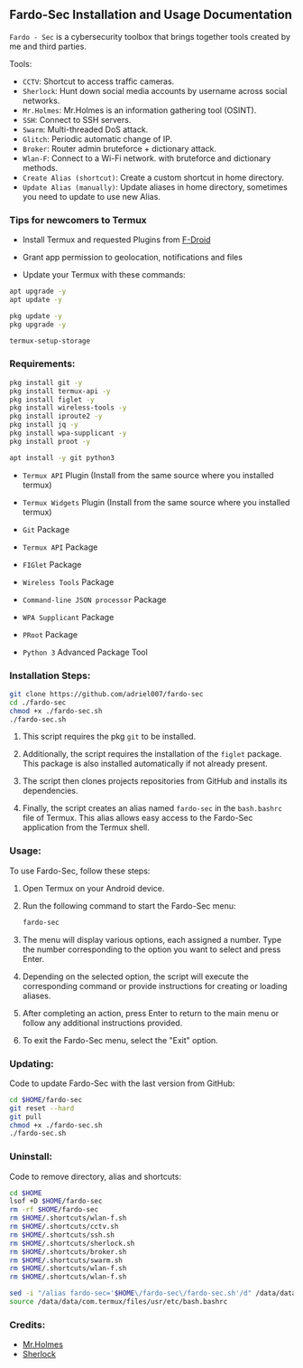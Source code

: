 ## Fardo-Sec Installation and Usage Documentation

`Fardo - Sec` is a cybersecurity toolbox that brings together tools created by me and third parties.

Tools:

- `CCTV`: Shortcut to access traffic cameras.
- `Sherlock`: Hunt down social media accounts by username across social networks.
- `Mr.Holmes`: Mr.Holmes is an information gathering tool (OSINT).
- `SSH`: Connect to SSH servers.
- `Swarm`: Multi-threaded DoS attack.
- `Glitch`: Periodic automatic change of IP.
- `Broker`: Router admin bruteforce + dictionary attack.
- `Wlan-F`: Connect to a Wi-Fi network. with bruteforce and dictionary methods.
- `Create Alias (shortcut)`: Create a custom shortcut in home directory.
- `Update Alias (manually)`: Update aliases in home directory, sometimes you need to update to use new Alias.

### Tips for newcomers to Termux

- Install Termux and requested Plugins from [F-Droid](https://f-droid.org/)

- Grant app permission to geolocation, notifications and files

- Update your Termux with these commands:

```bash
apt upgrade -y
apt update -y

pkg update -y
pkg upgrade -y

termux-setup-storage
```

### Requirements:

```bash
pkg install git -y
pkg install termux-api -y
pkg install figlet -y
pkg install wireless-tools -y
pkg install iproute2 -y
pkg install jq -y
pkg install wpa-supplicant -y
pkg install proot -y

apt install -y git python3
```

- `Termux API` Plugin (Install from the same source where you installed termux)
- `Termux Widgets` Plugin (Install from the same source where you installed termux)

- `Git` Package
- `Termux API` Package
- `FIGlet` Package
- `Wireless Tools` Package
- `Command-line JSON processor` Package
- `WPA Supplicant` Package
- `PRoot` Package

- `Python 3` Advanced Package Tool

### Installation Steps:

```bash
git clone https://github.com/adriel007/fardo-sec
cd ./fardo-sec
chmod +x ./fardo-sec.sh
./fardo-sec.sh
```

1. This script requires the pkg `git` to be installed.

2. Additionally, the script requires the installation of the `figlet` package. This package is also installed automatically if not already present.

3. The script then clones projects repositories from GitHub and installs its dependencies.

4. Finally, the script creates an alias named `fardo-sec` in the `bash.bashrc` file of Termux. This alias allows easy access to the Fardo-Sec application from the Termux shell.

### Usage:

To use Fardo-Sec, follow these steps:

1. Open Termux on your Android device.

2. Run the following command to start the Fardo-Sec menu:

   ```bash
   fardo-sec
   ```

3. The menu will display various options, each assigned a number. Type the number corresponding to the option you want to select and press Enter.

4. Depending on the selected option, the script will execute the corresponding command or provide instructions for creating or loading aliases.

5. After completing an action, press Enter to return to the main menu or follow any additional instructions provided.

6. To exit the Fardo-Sec menu, select the "Exit" option.

### Updating:

Code to update Fardo-Sec with the last version from GitHub:

```bash
cd $HOME/fardo-sec
git reset --hard
git pull
chmod +x ./fardo-sec.sh
./fardo-sec.sh
```

### Uninstall:

Code to remove directory, alias and shortcuts:

```bash
cd $HOME
lsof +D $HOME/fardo-sec
rm -rf $HOME/fardo-sec
rm $HOME/.shortcuts/wlan-f.sh
rm $HOME/.shortcuts/cctv.sh
rm $HOME/.shortcuts/ssh.sh
rm $HOME/.shortcuts/sherlock.sh
rm $HOME/.shortcuts/broker.sh
rm $HOME/.shortcuts/swarm.sh
rm $HOME/.shortcuts/wlan-f.sh
rm $HOME/.shortcuts/wlan-f.sh

sed -i "/alias fardo-sec='$HOME\/fardo-sec\/fardo-sec.sh'/d" /data/data/com.termux/files/usr/etc/bash.bashrc
source /data/data/com.termux/files/usr/etc/bash.bashrc
```

### Credits:

- [Mr.Holmes](https://github.com/Lucksi/Mr.Holmes)
- [Sherlock](https://github.com/sherlock-project/sherlock)

